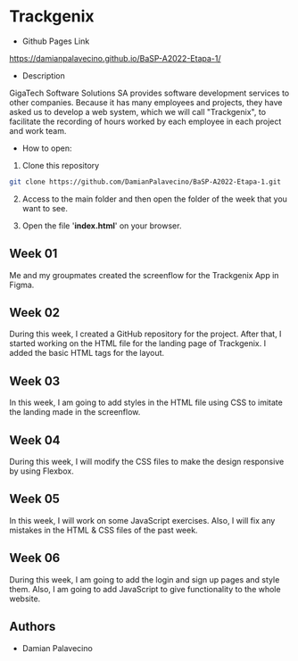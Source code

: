 # Trackgenix

- Github Pages Link

https://damianpalavecino.github.io/BaSP-A2022-Etapa-1/

- Description

GigaTech Software Solutions SA provides software development services to other companies. Because it has many employees and projects, they have asked us to develop a web system, which we will call "Trackgenix", to facilitate the recording of hours worked by each employee in each project and work team.

- How to open:

1. Clone this repository

```bash
git clone https://github.com/DamianPalavecino/BaSP-A2022-Etapa-1.git
```

2. Access to the main folder and then open the folder of the week that you want to see.

3. Open the file '**index.html**' on your browser.

## Week 01

Me and my groupmates created the screenflow for the Trackgenix App in Figma.

## Week 02

During this week, I created a GitHub repository for the project. After that, I started working on the HTML file for the landing page of Trackgenix. I added the basic HTML tags for the layout.

## Week 03

In this week, I am going to add styles in the HTML file using CSS to imitate the landing made in the screenflow.

## Week 04

During this week, I will modify the CSS files to make the design responsive by using Flexbox.

## Week 05

In this week, I will work on some JavaScript exercises. Also, I will fix any mistakes in the HTML & CSS files of the past week.

## Week 06

During this week, I am going to add the login and sign up pages and style them. Also, I am going to add JavaScript to give functionality to the whole website.

## Authors

- Damian Palavecino
